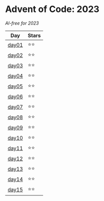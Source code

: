 # Advent of Code: 2023

_AI-free for 2023_

| Day                 | Stars  |
| ------------------- | ------ |
| [day01](2023/day01) | ⭐️⭐️ |
| [day02](2023/day02) | ⭐️⭐️ |
| [day03](2023/day03) | ⭐️⭐️ |
| [day04](2023/day04) | ⭐️⭐️ |
| [day05](2023/day05) | ⭐️⭐️ |
| [day06](2023/day06) | ⭐️⭐️ |
| [day07](2023/day07) | ⭐️⭐️ |
| [day08](2023/day08) | ⭐️⭐️ |
| [day09](2023/day09) | ⭐️⭐️ |
| [day10](2023/day10) | ⭐️⭐️ |
| [day11](2023/day11) | ⭐️⭐️ |
| [day12](2023/day12) | ⭐️⭐️ |
| [day13](2023/day13) | ⭐️⭐️ |
| [day14](2023/day14) | ⭐️⭐️ |
| [day15](2023/day15) | ⭐️⭐️ |
